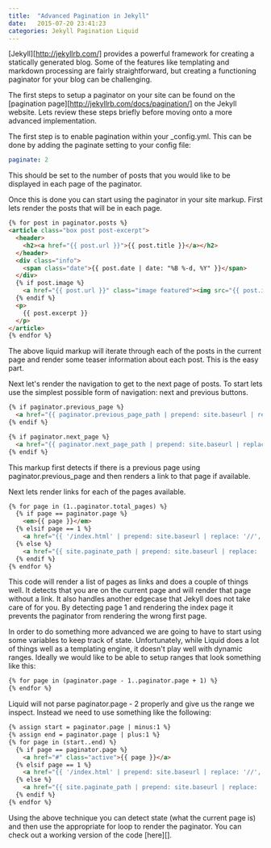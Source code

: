 ```yaml
---
title:  "Advanced Pagination in Jekyll"
date:   2015-07-20 23:41:23
categories: Jekyll Pagination Liquid
---
```

[Jekyll][http://jekyllrb.com/] provides a powerful framework for creating a statically generated blog. Some of the features like templating and markdown processing are fairly straightforward, but creating a functioning paginator for your blog can be challenging.

The first steps to setup a paginator on your site can be found on the [pagination page][http://jekyllrb.com/docs/pagination/] on the Jekyll website. Lets review these steps briefly before moving onto a more advanced implementation.

The first step is to enable pagination within your _config.yml. This can be done by adding the paginate setting to your config file:

``` yaml
paginate: 2
```

This should be set to the number of posts that you would like to be displayed in each page of the paginator.

Once this is done you can start using the paginator in your site markup. First lets render the posts that will be in each page.

``` html
{% for post in paginator.posts %}
<article class="box post post-excerpt">
  <header>
    <h2><a href="{{ post.url }}">{{ post.title }}</a></h2>
  </header>
  <div class="info">
    <span class="date">{{ post.date | date: "%B %-d, %Y" }}</span>
  </div>
  {% if post.image %}
    <a href="{{ post.url }}" class="image featured"><img src="{{ post.image }}" alt="" /></a>
  {% endif %}
  <p>
    {{ post.excerpt }}
  </p>
</article>
{% endfor %}
```

The above liquid markup will iterate through each of the posts in the current page and render some teaser information about each post. This is the easy part.

Next let's render the navigation to get to the next page of posts. To start lets use the simplest possible form of navigation: next and previous buttons.

``` html
{% if paginator.previous_page %}
  <a href="{{ paginator.previous_page_path | prepend: site.baseurl | replace: '//', '/' }}" class="button previous">Previous Page</a>
{% endif %}

{% if paginator.next_page %}
  <a href="{{ paginator.next_page_path | prepend: site.baseurl | replace: '//', '/' }}" class="button next">Next Page</a>
{% endif %}
```

This markup first detects if there is a previous page using paginator.previous_page and then renders a link to that page if available.

Next lets render links for each of the pages available.

``` html
{% for page in (1..paginator.total_pages) %}
  {% if page == paginator.page %}
    <em>{{ page }}</em>
  {% elsif page == 1 %}
    <a href="{{ '/index.html' | prepend: site.baseurl | replace: '//', '/' }}">{{ page }}</a>
  {% else %}
    <a href="{{ site.paginate_path | prepend: site.baseurl | replace: '//', '/' | replace: ':num', page }}">{{ page }}</a>
  {% endif %}
{% endfor %}
```

This code will render a list of pages as links and does a couple of things well. It detects that you are on the current page and will render that page without a link. It also handles another edgecase that Jekyll does not take care of for you. By detecting page 1 and rendering the index page it prevents the paginator from rendering the wrong first page.

In order to do something more advanced we are going to have to start using some variables to keep track of state. Unfortunately, while Liquid does a lot of things well as a templating engine, it doesn't play well with dynamic ranges. Ideally we would like to be able to setup ranges that look something like this:

``` html
{% for page in (paginator.page - 1..paginator.page + 1) %}
{% endfor %}
```

Liquid will not parse paginator.page - 2 properly and give us the range we inspect. Instead we need to use something like the following:

``` html
{% assign start = paginator.page | minus:1 %}
{% assign end = paginator.page | plus:1 %}
{% for page in (start..end) %}
  {% if page == paginator.page %}
    <a href="#" class="active">{{ page }}</a>
  {% elsif page == 1 %}
    <a href="{{ '/index.html' | prepend: site.baseurl | replace: '//', '/' }}">{{ page }}</a>
  {% else %}
    <a href="{{ site.paginate_path | prepend: site.baseurl | replace: '//', '/' | replace: ':num', page }}">{{ page }}</a>
  {% endif %}
{% endfor %}
```

Using the above technique you can detect state (what the current page is) and then use the appropriate for loop to render the paginator. You can check out a working version of the code [here][].
